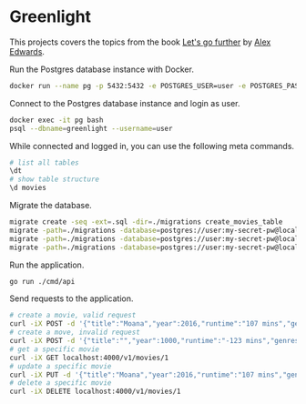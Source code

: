 # Greenlight
This projects covers the topics from the book [Let's go further](https://lets-go-further.alexedwards.net/) by [Alex Edwards](https://github.com/alexedwards).

Run the Postgres database instance with Docker.
```bash
docker run --name pg -p 5432:5432 -e POSTGRES_USER=user -e POSTGRES_PASSWORD=my-secret-pw -e POSTGRES_DB=greenlight -d postgres:16
```

Connect to the Postgres database instance and login as user.
```bash
docker exec -it pg bash
psql --dbname=greenlight --username=user
```

While connected and logged in, you can use the following meta commands.
```bash
# list all tables
\dt
# show table structure
\d movies
```

Migrate the database.
```bash
migrate create -seq -ext=.sql -dir=./migrations create_movies_table
migrate -path=./migrations -database=postgres://user:my-secret-pw@localhost:5432/greenlight?sslmode=disable up
migrate -path=./migrations -database=postgres://user:my-secret-pw@localhost:5432/greenlight?sslmode=disable goto 1
migrate -path=./migrations -database=postgres://user:my-secret-pw@localhost:5432/greenlight?sslmode=disable version
```

Run the application.
```bash
go run ./cmd/api
```

Send requests to the application.
```bash
# create a movie, valid request
curl -iX POST -d '{"title":"Moana","year":2016,"runtime":"107 mins","genres":["animation","adventure"]}' localhost:4000/v1/movies
# create a move, invalid request
curl -iX POST -d '{"title":"","year":1000,"runtime":"-123 mins","genres":["sci-fi","sci-fi"]}' localhost:4000/v1/movies
# get a specific movie
curl -iX GET localhost:4000/v1/movies/1
# update a specific movie
curl -iX PUT -d '{"title":"Moana","year":2016,"runtime":"107 mins","genres":["animation","adventure","musical"]}' localhost:4000/v1/movies/1
# delete a specific movie
curl -iX DELETE localhost:4000/v1/movies/1
```
